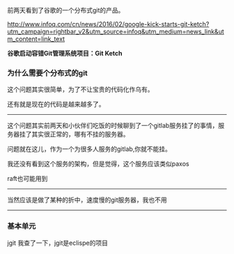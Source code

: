 前两天看到了谷歌的一个分布式git的产品。

http://www.infoq.com/cn/news/2016/02/google-kick-starts-git-ketch?utm_campaign=rightbar_v2&utm_source=infoq&utm_medium=news_link&utm_content=link_text

**谷歌启动容错Git管理系统项目：Git Ketch**



### 为什么需要个分布式的git


这个问题其实很简单，为了不让宝贵的代码化作乌有。

还有就是现在的代码是越来越多了。

---

这个问题其实前两天和小伙伴们吃饭的时候聊到了一个gitlab服务挂了的事情，服务器挂了其实很正常的，哪有不挂的服务器。

问题就在这儿，作为一个为很多人服务的gitlab,你就不能挂。



我还没有看到这个服务的架构，但是觉得，这个服务应该类似paxos

raft也可能用到

---

当然应该是做了某种的折中，速度慢的git服务器，我也不用


---
### 基本单元
jgit 我查了一下，jgit是eclispe的项目
